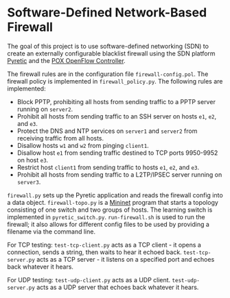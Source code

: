 # Software-Defined Network-Based Firewall

The goal of this project is to use software-defined networking (SDN) to create an externally configurable blacklist firewall using the SDN platform <a href="http://frenetic-lang.org/pyretic/">Pyretic</a> and the <a href="https://github.com/noxrepo/pox">POX OpenFlow Controller</a>.

The firewall rules are in the configuration file `firewall-config.pol`. The firewall policy is implemented in `firewall_policy.py`. The following rules are implemented:
- Block PPTP, prohibiting all hosts from sending traffic to a PPTP server running on `server2`.
- Prohibit all hosts from sending traffic to an SSH server on hosts `e1`, `e2`, and `e3`.
- Protect the DNS and NTP services on `server1` and `server2` from receiving traffic from all hosts.
- Disallow hosts `w1` and `w2` from pinging `client1`.
- Disallow host `e1` from sending traffic destined to TCP ports 9950-9952 on host `e3`.
- Restrict host `client1` from sending traffic to hosts `e1`, `e2`, and `e3`.
- Prohibit all hosts from sending traffic to a L2TP/IPSEC server running on `server3`. 


`firewall.py` sets up the Pyretic application and reads the firewall config into a data object. `firewall-topo.py` is a <a href="http://mininet.org/">Mininet</a> program that starts a topology consisting of one switch and two groups of hosts. The learning switch is implemented in `pyretic_switch.py`. `run-firewall.sh` is used to run the firewall; it also allows for different config files to be used by providing a filename via the command line.

For TCP testing: `test-tcp-client.py` acts as a TCP client - it opens a connection, sends a string, then waits to hear it echoed back. `test-tcp-server.py` acts as a TCP server - it listens on a specified port and echoes back whatever it hears.

For UDP testing: `test-udp-client.py` acts as a UDP client. `test-udp-server.py` acts as a UDP server that echoes back whatever it hears.

